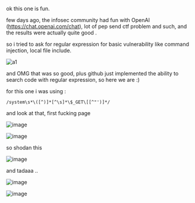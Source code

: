 ok this one is fun.

few days ago, the infosec community had fun with OpenAI (https://chat.openai.com/chat), lot of pep send ctf problem and such, and the results were actually quite good .

so i tried to ask for regular expression for basic vulnerability like command injection, local file include.

![a1](https://user-images.githubusercontent.com/28728543/205108599-f9d13c07-ce75-421e-acfb-b24f46b23c51.png)


and OMG that was so good, plus github just implemented the ability to search code with regular expression, so here we are :)

for this one i was using :

```
/system\s*\([^)]*[^\s]*\$_GET\[[^"')]*/ 
```

and look at that, first fucking page

![image](https://user-images.githubusercontent.com/28728543/205108883-de1701ed-36bf-471a-afae-44a1ddced7a2.png)

![image](https://user-images.githubusercontent.com/28728543/205108938-e2861f60-0822-4fa7-9e84-0774eb2a9a17.png)

so shodan this 

![image](https://user-images.githubusercontent.com/28728543/205109004-926feb25-3b1e-4712-b730-3537f174850e.png)

and tadaaa ..

![image](https://user-images.githubusercontent.com/28728543/205109254-9a4cd1f1-f96d-4af6-82e1-5ba636074921.png)

![image](https://user-images.githubusercontent.com/28728543/205109586-6d3af156-56a6-4064-a017-a9ae2b54a4c4.png)


